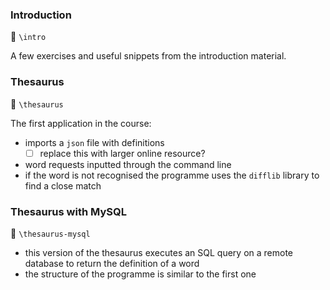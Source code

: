 ### Introduction
📁 `\intro`

A few exercises and useful snippets from the introduction material.

### Thesaurus
📁 `\thesaurus`

The first application in the course:
- imports a `json` file with definitions
  - [ ] replace this with larger online resource?
- word requests inputted through the command line
- if the word is not recognised the programme uses the `difflib` library to find a close match

### Thesaurus with MySQL
📁 `\thesaurus-mysql`
- this version of the thesaurus executes an SQL query on a remote database to return the definition of a word
- the structure of the programme is similar to the first one
